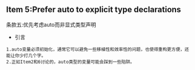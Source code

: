 ## Item 5:Prefer auto to explicit type declarations
条款五:优先考虑auto而⾮显式类型声明

* 引言

```
1.auto变量必须初始化，通常它可以避免⼀些移植性和效率性的问题，也使得重构更⽅便，还能让你少打⼏个字。
2.正如Item2和6讨论的，auto类型的变量可能会踩到⼀些陷阱。
```